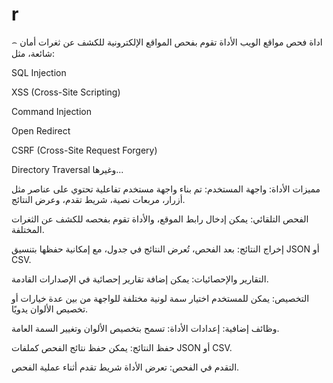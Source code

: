 ﻿# r
 ⌢ اداة فحص مواقع الويب الأداة تقوم بفحص المواقع الإلكترونية للكشف عن ثغرات أمان شائعة، مثل:

SQL Injection

XSS (Cross-Site Scripting)

Command Injection

Open Redirect

CSRF (Cross-Site Request Forgery)

Directory Traversal
وغيرها...


مميزات الأداة:
واجهة المستخدم: تم بناء واجهة مستخدم تفاعلية تحتوي على عناصر مثل أزرار، مربعات نصية، شريط تقدم، وعرض النتائج.

الفحص التلقائي: يمكن إدخال رابط الموقع، والأداة تقوم بفحصه للكشف عن الثغرات المختلفة.

إخراج النتائج: بعد الفحص، تُعرض النتائج في جدول، مع إمكانية حفظها بتنسيق JSON أو CSV.

التقارير والإحصائيات: يمكن إضافة تقارير إحصائية في الإصدارات القادمة.

التخصيص: يمكن للمستخدم اختيار سمة لونية مختلفة للواجهة من بين عدة خيارات أو تخصيص الألوان يدويًا.

وظائف إضافية:
إعدادات الأداة: تسمح بتخصيص الألوان وتغيير السمة العامة.

حفظ النتائج: يمكن حفظ نتائج الفحص كملفات JSON أو CSV.

التقدم في الفحص: تعرض الأداة شريط تقدم أثناء عملية الفحص.
